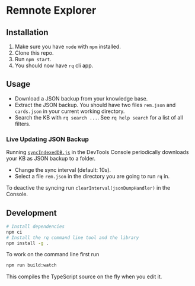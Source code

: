 # Remnote Explorer

## Installation

1. Make sure you have `node` with `npm` installed.
2. Clone this repo.
3. Run `npm start`.
4. You should now have `rq` cli app.

## Usage

- Download a JSON backup from your knowledge base.
- Extract the JSON backup. You should have two files `rem.json` and `cards.json` in your current working directory.
- Search the KB with `rq search ...`. See `rq help search` for a list of all filters.

### Live Updating JSON Backup

Running [`syncIndexedDB.js`](./support/syncIndexedDB.js) in the DevTools Console periodically downloads your KB
as JSON backup to a folder.

- Change the sync interval (default: 10s).
- Select a file `rem.json` in the directory you are going to run `rq` in.

To deactive the syncing run `clearInterval(jsonDumpHandler)` in the Console.

<!--
## Ideas

- list top level Rems (with stats)
  - with word count
  - reference count
  - tag count
  - portal count
- transfor all formatting

- Insights

  - top word count
  - edit history
    - rems edited per day
  - spaced repetition stats

- Maybe SQL like query language

- Export which preserves all information
  - RoamResearch
  - Anki
-->

## Development

```bash
# Install dependencies
npm ci
# Install the rq command line tool and the library
npm install -g .
```

To work on the command line first run

```sh
npm run build:watch
```

This compiles the TypeScript source on the fly when you edit it.

<!-- ### Pasting Portals

To use the portal paste helper plugin ([which does not work yet](https://forum.remnote.io/t/ability-to-paste-multiple-portals-api-support-for-rem-id-rem-id-rem-id/4619)), use

```sh
npx live-server .
```

and add `http://127.0.0.1:8080/support/paste-portal.html` as plugin. -->

<!-- ## GUI

- Blockly: Very cool and integratable into RemNote, but some development effort to make the DSL
  - https://developers.google.com/blockly/guides/overview
  - Block Factory: https://blockly-demo.appspot.com/static/demos/blockfactory/index.html
  - https://developers.google.com/blockly/guides/create-custom-blocks/generating-code
- https://ugui.io/tutorials/getting-started.html
- GraphQL Query for Rem output
  - List with parent, level <2 children
  - List all descendant todos
- CLUI: https://blog.replit.com/clui
- Build a cli with Inquirer.js
- For python there is https://github.com/chriskiehl/Gooey -->
